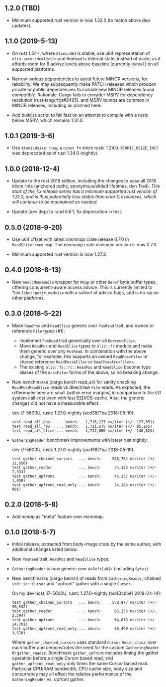 ## 1.2.0 (TBD)
* Minimum supported rust version is now 1.32.0 (to match above dep updates).

## 1.1.0 (2019-5-13)
* On rust 1.34+, where `AtomicU64` is stable, use u64 representation of
  `olio::mem::MemAdvice` and `MemHandle` internal state, instead of usize, as
  it affords room for 6 advise levels above baseline (currently `Normal`) on
  all supported platforms.

* Narrow various dependencies to avoid future MINOR versions, for reliability.
  We may subsequently make PATCH releases which _broaden_ private or public
  dependencies to include new MINOR releases found _compatible_. Rationale:
  Cargo fails to consider MSRV for dependency resolution (rust-lang/rfcs#2495),
  and MSRV bumps are common in MINOR releases, including as planned here.

* Add build.rs script to fail fast on an attempt to compile with a rustc below
  MSRV, which remains 1.31.0.

## 1.0.1 (2019-3-6)
* Use `AtomicUsize::new`, a `const fn` since rustc 1.24.0. `ATOMIC_USIZE_INIT`
  was deprecated as of rust 1.34.0 (nightly).

## 1.0.0 (2018-12-4)
* Update to the rust 2018 edition, including the changes to pass all 2018 idiom
  lints (anchored paths, anonymous/elided lifetimes, dyn Trait).  _This start
  of the 1.x release series has a minimum supported rust version of 1.31.0, and
  is thus potentially less stable than prior 0.x releases, which will continue
  to be maintained as needed._

* Update (dev dep) to rand 0.6.1, fix deprecation in test.

## 0.5.0 (2018-9-20)
* Use u64 offset with latest *memmap* crate release 0.7.0 in
  `ReadSlice::mem_map`. The *memmap* crate minimum version is now 0.7.0.

* Minimum supported rust version is now 1.27.2.

## 0.4.0 (2018-8-13)
* New `mem::MemHandle` wrapper for `Mmap` or other `Deref` byte buffer types,
  offering concurrent-aware access advice. This is currently limited to \*nix
  `libc::posix_madvise` with a subset of advice flags, and is no-op on other
  platforms.

## 0.3.0 (2018-5-22)
* Make `ReadPos` and `ReadSlice` generic over `PosRead` trait, and owned or
  reference `File` types (#1):
  * Implement `PosRead` trait generically over all `Borrow<File>`.
  * Move `ReadPos` and `ReadSlice` types to `olio::fs` module and make them
    generic over any `PosRead`. In combination with the above change, for
    example, this supports an owned `ReadPos<File>` or shared reference
    `ReadPos<&File>` or `ReadPos<Arc<File>>`.
  * The existing `olio::fs::rc::ReadPos` and `ReadSlice` become type aliases
    of the `Arc<File>` forms of the above, so no breaking change.

* New benchmarks (cargo bench read_all) for sanity checking
  `ReadPos`/`ReadSlice` reads vs direct/raw `File` reads. As expected, the
  differences here are small (within error margins) in comparison to file I/O
  system call cost even with fast SSD/OS-cache. Also, the generic changes did
  not have a measurable effect.

  dev i7-5600U, rustc 1.27.0-nightly (acd3871ba 2018-05-10):
  ``` text
  test read_all_pos   ... bench:   1,716,227 ns/iter (+/- 127,651)
  test read_all_raw   ... bench:   1,721,675 ns/iter (+/- 85,265)
  test read_all_slice ... bench:   1,712,060 ns/iter (+/- 140,824)
  ```

* `GatheringReader` benchmark improvements with latest rust nightly:

  dev i7-5600U, rustc 1.27.0-nightly (acd3871ba 2018-05-10):
  ``` text
  test gather_chained_cursors   ... bench:     540,762 ns/iter (+/- 11,658)
  test gather_reader            ... bench:      34,323 ns/iter (+/- 7,333)
  test gather_upfront           ... bench:      45,337 ns/iter (+/- 1,058)
  test gather_upfront_read_only ... bench:      24,184 ns/iter (+/- 901)
  ```

## 0.2.0 (2018-5-8)
* Add _mmap_ as "meta" feature over _memmap_.

## 0.1.0 (2018-5-7)
* Initial release, extracted from body-image crate by the same author,
  with additional changes listed below.

* New `PosRead` trait, `ReadPos` and `ReadSlice` types.

* `GatheringReader` is now generic over `AsRef<[u8]>` (including
  `Bytes`).

* New benchmarks (cargo bench) of reads from `GatheringReader`,
  chained `std::io::Cursor` and "upfront" gather with a single `Cursor`.

  On my dev host; i7-5600U, rustc 1.27.0-nightly (bd40cbbe1 2018-04-14):
  ``` text
  test gather_chained_cursors   ... bench:     558,877 ns/iter (+/- 90,532)
  test gather_reader            ... bench:      63,256 ns/iter (+/- 2,294)
  test gather_upfront           ... bench:      64,078 ns/iter (+/- 14,701)
  test gather_upfront_read_only ... bench:      40,490 ns/iter (+/- 3,578)
  ```

  Where `gather_chained_cursors` uses standard `Cursor` `Read::chain`
  over each buffer and demonstrates the need for the custom
  `GatheringReader` in `gather_reader`.  Benchmark `gather_upfront`
  includes timing the gather operation before a single Cursor
  based read, and `gather_upfront_read_only` only times the same
  Cursor based read.  Particular CPU/RAM bandwidth, CPU cache size,
  body size and concurrency may all effect the relative performance of
  the `GatheringReader` vs. upfront gather.
